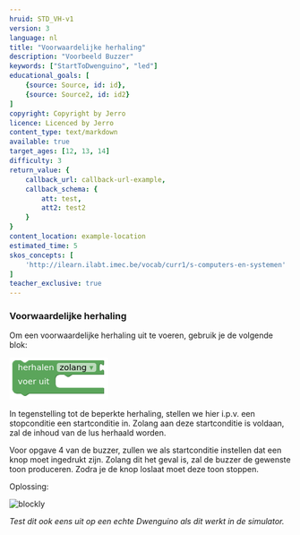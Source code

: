```yaml
---
hruid: STD_VH-v1
version: 3
language: nl
title: "Voorwaardelijke herhaling"
description: "Voorbeeld Buzzer"
keywords: ["StartToDwenguino", "led"]
educational_goals: [
    {source: Source, id: id}, 
    {source: Source2, id: id2}
]
copyright: Copyright by Jerro
licence: Licenced by Jerro
content_type: text/markdown
available: true
target_ages: [12, 13, 14]
difficulty: 3
return_value: {
    callback_url: callback-url-example,
    callback_schema: {
        att: test,
        att2: test2
    }
}
content_location: example-location
estimated_time: 5
skos_concepts: [
    'http://ilearn.ilabt.imec.be/vocab/curr1/s-computers-en-systemen'
]
teacher_exclusive: true
---
```

### Voorwaardelijke herhaling
Om een voorwaardelijke herhaling uit te voeren, gebruik je de volgende blok:  

![](embed/vh.png "Voorwaardelijke herhaling")  

In tegenstelling tot de beperkte herhaling, stellen we hier i.p.v. een stopconditie een startconditie in. Zolang aan deze startconditie is voldaan, zal de inhoud van de lus herhaald worden.

Voor opgave 4 van de buzzer, zullen we als startconditie instellen dat een knop moet ingedrukt zijn. Zolang dit het geval is, zal de buzzer de gewenste toon produceren. Zodra je de knop loslaat moet deze toon stoppen.

Oplossing:

![blockly](@learning-object/STD_Buzzer32-v1/nl/3)  

*Test dit ook eens uit op een echte Dwenguino als dit werkt in de simulator.*